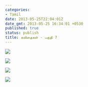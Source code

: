 ```yaml
---
categories:
- Tamil
date: 2013-05-25T22:04:01Z
date_gmt: 2013-05-25 16:34:01 +0530
published: true
status: publish
title: கவிதைகள் - பகுதி 7
---
```


<p><a href="/uploads/25.jpg"><img src="/uploads/25.jpg"></a></p>
<p><a href="/uploads/26.jpg"><img src="/uploads/26.jpg"></a></p>
<p><a href="/uploads/27.jpg"><img src="/uploads/27.jpg"></a></p>
<p><a href="/uploads/28.jpg"><img src="/uploads/28.jpg"></a></p>
